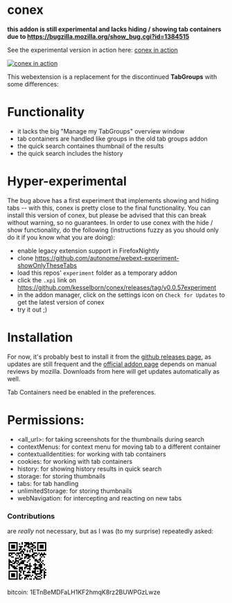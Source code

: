 # conex
**this addon is still experimental and lacks hiding / showing tab containers due to https://bugzilla.mozilla.org/show_bug.cgi?id=1384515**

See the experimental version in action here: [conex in action](https://www.youtube.com/watch?v=wTwmIFSnLWY)

[![conex in action](http://img.youtube.com/vi/wTwmIFSnLWY/0.jpg)](http://www.youtube.com/watch?v=wTwmIFSnLWY "conex in action")

This webextension is a replacement for the discontinued <b>TabGroups</b> with some differences:

# Functionality

- it lacks the big "Manage my TabGroups" overview window
- tab containers are handled like groups in the old tab groups addon
- the quick search containes thumbnail of the results
- the quick search includes the history

# Hyper-experimental

The bug above has a first experiment that implements showing and hiding tabs -- with this, conex is pretty close
to the final functionality. You can install this version of conex, but please be advised that this can break
without warning, so no guarantees.
In order to use conex with the hide / show functionality, do the following (instructions fuzzy as you should only
do it if you know what you are doing):

- enable legacy extension support in FirefoxNightly
- clone https://github.com/autonome/webext-experiment-showOnlyTheseTabs
- load this repos' `experiment` folder as a temporary addon
- click the `.xpi` link on https://github.com/kesselborn/conex/releases/tag/v0.0.57experiment
- in the addon manager, click on the settings icon on `Check for Updates` to get the latest version of conex
- try it out ;)

# Installation

For now, it's probably best to install it from the [github releases page](https://github.com/kesselborn/conex/releases),
as updates are still frequent and the [official addon page](https://addons.mozilla.org/en-us/firefox/addon/conex/)
depends on manual reviews by mozilla. Downloads from here will get updates automatically as well.

Tab Containers need be enabled in the preferences.

# Permissions:

- <all_url>: for taking screenshots for the thumbnails during search
- contextMenus: for context menu for moving tab to a different container
- contextualIdentities: for working with tab containers
- cookies: for working with tab containers
- history: for showing history results in quick search
- storage: for storing thumbnails
- tabs: for tab handling
- unlimitedStorage: for storing thumbnails
- webNavigation: for intercepting and reacting on new tabs

### Contributions
are _really_ not necessary, but as I was (to my surprise) repeatedly asked:

![bitcoin barcode](./bitcoinqr.png)

bitcoin: 1ETnBeMDFaLH1KF2hmqK8rz2BUWPGzLwze
